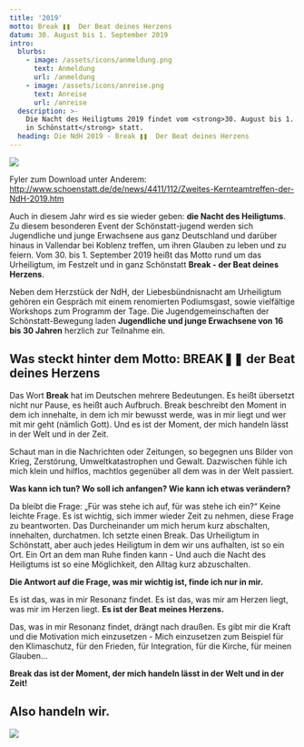 ```yaml
---
title: '2019'
motto: Break ❚❚  Der Beat deines Herzens
datum: 30. August bis 1. September 2019
intro:
  blurbs:
    - image: /assets/icons/anmeldung.png
      text: Anmeldung
      url: /anmeldung
    - image: /assets/icons/anreise.png
      text: Anreise
      url: /anreise
  description: >-
    Die Nacht des Heiligtums 2019 findet vom <strong>30. August bis 1. September
    in Schönstatt</strong> statt.
  heading: Die NdH 2019 - Break ❚❚  Der Beat deines Herzens
---
```

![](/assets/uploads/flyer-vorn.webp)

Fyler zum Download unter Anderem: <http://www.schoenstatt.de/de/news/4411/112/Zweites-Kernteamtreffen-der-NdH-2019.htm> 

Auch in diesem Jahr wird es sie wieder geben: <strong>die Nacht des Heiligtums</strong>. Zu diesem besonderen Event der Schönstatt-jugend werden sich Jugendliche und junge Erwachsene aus ganz Deutschland und darüber hinaus in Vallendar bei Koblenz treffen, um ihren Glauben zu leben und zu feiern. Vom 30. bis 1. September 2019 heißt das Motto rund um das Urheiligtum, im Festzelt und in ganz Schönstatt <strong>Break - der Beat deines Herzens</strong>.


Neben dem Herzstück der NdH, der Liebesbündnisnacht am Urheiligtum gehören ein Gespräch mit einem renomierten Podiumsgast, sowie vielfältige Workshops zum Programm der Tage. Die Jugendgemeinschaften der Schönstatt-Bewegung laden <strong>Jugendliche und junge Erwachsene von 16 bis 30 Jahren</strong> herzlich zur Teilnahme ein.



## Was steckt hinter dem Motto: BREAK❚❚ der Beat deines Herzens  

Das Wort <strong>Break</strong> hat im Deutschen mehrere Bedeutungen. Es heißt übersetzt nicht nur Pause, es heißt auch Aufbruch. Break beschreibt den Moment in dem ich innehalte, in dem ich mir bewusst werde, was in mir liegt und wer mit mir geht (nämlich Gott). Und es ist der Moment, der mich handeln lässt in der Welt und in der Zeit.



Schaut man in die Nachrichten oder Zeitungen, so begegnen uns Bilder von Krieg, Zerstörung, Umweltkatastrophen und Gewalt. Dazwischen fühle ich mich klein und hilflos, machtlos gegenüber all dem was in der Welt passiert. 

<strong>Was kann ich tun? Wo soll ich anfangen? Wie kann ich etwas verändern?</strong>

Da bleibt die Frage: „Für was stehe ich auf, für was stehe ich ein?“ Keine leichte Frage. Es ist wichtig, sich immer wieder Zeit zu nehmen, diese Frage zu beantworten. Das Durcheinander um mich herum kurz abschalten, innehalten, durchatmen. Ich setzte einen Break. Das Urheiligtum in Schönstatt, aber auch jedes Heiligtum in dem wir uns aufhalten, ist so ein Ort. Ein Ort an dem man Ruhe finden kann - Und auch die Nacht des Heiligtums ist so eine Möglichkeit, den Alltag kurz abzuschalten. 



<strong>Die Antwort auf die Frage, was mir wichtig ist, finde ich nur in mir. </strong>

Es ist das, was in mir Resonanz findet. Es ist das, was mir am Herzen liegt, was mir im Herzen liegt. <strong>Es ist der Beat meines Herzens.</strong>

Das, was in mir Resonanz findet, drängt nach draußen. Es gibt mir die Kraft und die Motivation mich einzusetzen - Mich einzusetzen zum Beispiel für den Klimaschutz, für den Frieden, für Integration, für die Kirche, für meinen Glauben…



<strong>Break das ist der Moment, der mich handeln lässt in der Welt und in der Zeit!</strong>

## Also handeln wir.

![](/assets/uploads/fyler-hinten.webp)
